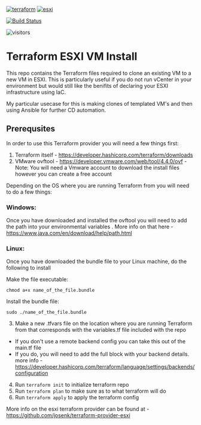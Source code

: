 [![terraform](https://img.shields.io/badge/Terraform-purple?style=for-the-badge&logo=terraform)](https://www.terraform.io/)
[![esxi](https://img.shields.io/badge/Esxi-green?style=for-the-badge&logo=vmware)](https://www.vmware.com/products/esxi-and-esx.html)

[![Build Status](https://dev.azure.com/qman-being/dreddrealm/_apis/build/status/qman-being.terraform-esxi?branchName=master)](https://dev.azure.com/qman-being/dreddrealm/_build/latest?definitionId=7&branchName=master)

![visitors](https://visitor-badge.glitch.me/badge?page_id=qman-being.terraform-esxi&left_color=green&right_color=blue)

# Terraform ESXI VM Install

This repo contains the Terraform files required to clone an existing VM to a new VM in ESXI. This is particularly useful if you do not run vCenter in your environment but would still like the benifits of declaring your ESXI infrastructure using IaC. 

My particular usecase for this is making clones of templated VM's and then using Ansible for further CD automation.

## Prerequsites

In order to use this Terraform provider you will need a few things first: 

1. Terraform itself - https://developer.hashicorp.com/terraform/downloads
2. VMware ovftool - https://developer.vmware.com/web/tool/4.4.0/ovf - Note: You will need a Vmware account to download the install files however you can create a free account

Depending on the OS where you are running Terraform from you will need to do a few things: 

### Windows: 

Once you have downloaded and installed the ovftool you will need to add the path into your environmental variables . More info on that here - https://www.java.com/en/download/help/path.html

### Linux: 

Once you have downloaded the bundle file to your Linux machine, do the following to install

Make the file executable:
```
chmod a+x name_of_the_file.bundle
```
Install the bundle file:
```
sudo ./name_of_the_file.bundle
```
3. Make a new .tfvars file on the location where you are running Terraform from that corresponds with the variables.tf file included with the repo
-   If you don't use a remote backend config you can take this out of the main.tf file
-   If you do, you will need to add the full block with your backend details. more info - https://developer.hashicorp.com/terraform/language/settings/backends/configuration

4. Run ```terraform init``` to initialize terraform repo
5. Run ```terraform plan``` to make sure as to what terraform will do
6. Run ```terraform apply``` to apply the terraform config

More info on the esxi terraform provider can be found at - https://github.com/josenk/terraform-provider-esxi
